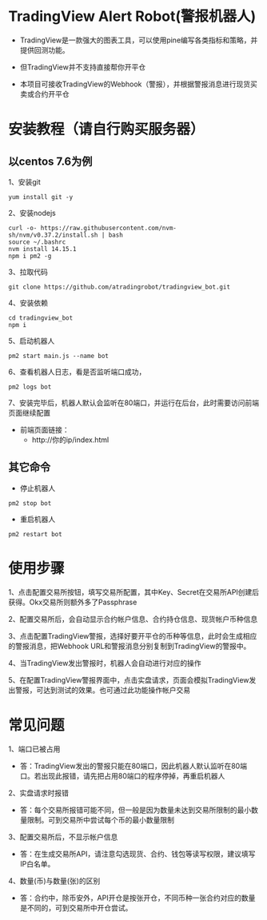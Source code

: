 # TradingView Alert Robot(警报机器人)
- TradingView是一款强大的图表工具，可以使用pine编写各类指标和策略，并提供回测功能。

- 但TradingView并不支持直接帮你开平仓

- 本项目可接收TradingView的Webhook（警报），并根据警报消息进行现货买卖或合约开平仓

# 安装教程（请自行购买服务器）
## 以centos 7.6为例
1、安装git
```
yum install git -y
```

2、安装nodejs
```
curl -o- https://raw.githubusercontent.com/nvm-sh/nvm/v0.37.2/install.sh | bash
source ~/.bashrc
nvm install 14.15.1
npm i pm2 -g
```

3、拉取代码
```
git clone https://github.com/atradingrobot/tradingview_bot.git
```

4、安装依赖
```
cd tradingview_bot
npm i
```

5、启动机器人
```
pm2 start main.js --name bot
```

6、查看机器人日志，看是否监听端口成功，
```
pm2 logs bot
```

7、安装完毕后，机器人默认会监听在80端口，并运行在后台，此时需要访问前端页面继续配置
- 前端页面链接：
	* http://你的ip/index.html

## 其它命令
- 停止机器人
```
pm2 stop bot
```

- 重启机器人
```
pm2 restart bot
```

# 使用步骤

1、点击配置交易所按钮，填写交易所配置，其中Key、Secret在交易所API创建后获得。Okx交易所则额外多了Passphrase

2、配置交易所后，会自动显示合约帐户信息、合约持仓信息、现货帐户币种信息

3、点击配置TradingView警报，选择好要开平仓的币种等信息，此时会生成相应的警报消息，把Webhook URL和警报消息分别复制到TradingView的警报中。

4、当TradingView发出警报时，机器人会自动进行对应的操作

5、在配置TradingView警报界面中，点击实盘请求，页面会模拟TradingView发出警报，可达到测试的效果。也可通过此功能操作帐户交易

# 常见问题
1、端口已被占用
- 答：TradingView发出的警报只能在80端口，因此机器人默认监听在80端口。若出现此报错，请先把占用80端口的程序停掉，再重启机器人

2、实盘请求时报错
- 答：每个交易所报错可能不同，但一般是因为数量未达到交易所限制的最小数量限制。可到交易所中尝试每个币的最小数量限制

3、配置交易所后，不显示帐户信息
- 答：在生成交易所API，请注意勾选现货、合约、钱包等读写权限，建议填写IP白名单。

4、数量(币)与数量(张)的区别
- 答：合约中，除币安外，API开仓是按张开仓，不同币种一张合约对应的数量是不同的，可到交易所中开仓尝试。

